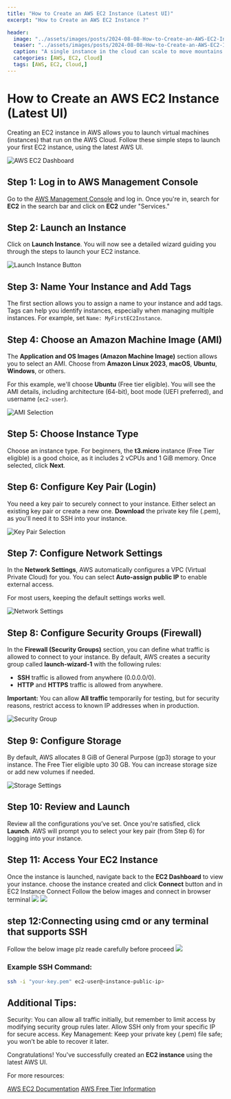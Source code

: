 ```yaml
---
title: "How to Create an AWS EC2 Instance (Latest UI)"
excerpt: "How to Create an AWS EC2 Instance ?"

header:
  image: "../assets/images/posts/2024-08-08-How-to-Create-an-AWS-EC2-Instance/cover.jpg"
  teaser: "../assets/images/posts/2024-08-08-How-to-Create-an-AWS-EC2-Instance/cover.jpg"
  caption: "A single instance in the cloud can scale to move mountains. — Abdul Rahman"
  categories: [AWS, EC2, Cloud]
  tags: [AWS, EC2, Cloud,]
---
```


# How to Create an AWS EC2 Instance (Latest UI)

Creating an EC2 instance in AWS allows you to launch virtual machines (instances) that run on the AWS Cloud. Follow these simple steps to launch your first EC2 instance, using the latest AWS UI.

![AWS EC2 Dashboard](../assets/images/posts/2024-08-08-How-to-Create-an-AWS-EC2-Instance/1.jpg)

## Step 1: Log in to AWS Management Console

Go to the [AWS Management Console](https://aws.amazon.com/console/) and log in. Once you're in, search for **EC2** in the search bar and click on **EC2** under "Services."

## Step 2: Launch an Instance

Click on **Launch Instance**. You will now see a detailed wizard guiding you through the steps to launch your EC2 instance.

![Launch Instance Button](../assets/images/posts/2024-08-08-How-to-Create-an-AWS-EC2-Instance/2.jpg)

## Step 3: Name Your Instance and Add Tags

The first section allows you to assign a name to your instance and add tags. Tags can help you identify instances, especially when managing multiple instances. For example, set `Name: MyFirstEC2Instance`.

## Step 4: Choose an Amazon Machine Image (AMI)

The **Application and OS Images (Amazon Machine Image)** section allows you to select an AMI. Choose from **Amazon Linux 2023**, **macOS**, **Ubuntu**, **Windows**, or others.

For this example, we'll choose **Ubuntu** (Free tier eligible). You will see the AMI details, including architecture (64-bit), boot mode (UEFI preferred), and username (`ec2-user`).

![AMI Selection](../assets/images/posts/2024-08-08-How-to-Create-an-AWS-EC2-Instance/3.jpg)

## Step 5: Choose Instance Type

Choose an instance type. For beginners, the **t3.micro** instance (Free Tier eligible) is a good choice, as it includes 2 vCPUs and 1 GiB memory. Once selected, click **Next**.

## Step 6: Configure Key Pair (Login)

You need a key pair to securely connect to your instance. Either select an existing key pair or create a new one. **Download** the private key file (.pem), as you'll need it to SSH into your instance.

![Key Pair Selection](../assets/images/posts/2024-08-08-How-to-Create-an-AWS-EC2-Instance/4.jpg)

## Step 7: Configure Network Settings

In the **Network Settings**, AWS automatically configures a VPC (Virtual Private Cloud) for you. You can select **Auto-assign public IP** to enable external access.

For most users, keeping the default settings works well.

![Network Settings](../assets/images/posts/2024-08-08-How-to-Create-an-AWS-EC2-Instance/5.jpg)

## Step 8: Configure Security Groups (Firewall)

In the **Firewall (Security Groups)** section, you can define what traffic is allowed to connect to your instance. By default, AWS creates a security group called **launch-wizard-1** with the following rules:

- **SSH** traffic is allowed from anywhere (0.0.0.0/0).
- **HTTP** and **HTTPS** traffic is allowed from anywhere.

**Important:** You can allow **All traffic** temporarily for testing, but for security reasons, restrict access to known IP addresses when in production.

![Security Group](../assets/images/posts/2024-08-08-How-to-Create-an-AWS-EC2-Instance/6.jpg)
## Step 9: Configure Storage

By default, AWS allocates 8 GiB of General Purpose (gp3) storage to your instance. The Free Tier eligible upto 30 GB. You can increase storage size or add new volumes if needed.

![Storage Settings](../assets/images/posts/2024-08-08-How-to-Create-an-AWS-EC2-Instance/7.jpg)
## Step 10: Review and Launch

Review all the configurations you’ve set. Once you're satisfied, click **Launch**. AWS will prompt you to select your key pair (from Step 6) for logging into your instance.

## Step 11: Access Your EC2 Instance

Once the instance is launched, navigate back to the **EC2 Dashboard** to view your instance. choose the instance created and click **Connect** button and in EC2 Instance Connect Follow the below images and connect in browser terminal
![](../assets/images/posts/2024-08-08-How-to-Create-an-AWS-EC2-Instance/8.jpg)
![](../assets/images/posts/2024-08-08-How-to-Create-an-AWS-EC2-Instance/9.jpg)

## step 12:Connecting using cmd or any terminal that supports SSH
Follow the below image plz reade carefully before proceed
![](../assets/images/posts/2024-08-08-How-to-Create-an-AWS-EC2-Instance/10.jpg)


### Example SSH Command:

```bash
ssh -i "your-key.pem" ec2-user@<instance-public-ip>

```

## Additional Tips:
Security: You can allow all traffic initially, but remember to limit access by modifying security group rules later. Allow SSH only from your specific IP for secure access.
Key Management: Keep your private key (.pem) file safe; you won’t be able to recover it later.

Congratulations! You've successfully created an **EC2 instance** using the latest AWS UI.

For more resources:

[AWS EC2 Documentation](https://docs.aws.amazon.com/ec2/)
[AWS Free Tier Information](https://aws.amazon.com/free/?all-free-tier.sort-by=item.additionalFields.SortRank&all-free-tier.sort-order=asc&awsf.Free%20Tier%20Types=*all&awsf.Free%20Tier%20Categories=*all)

